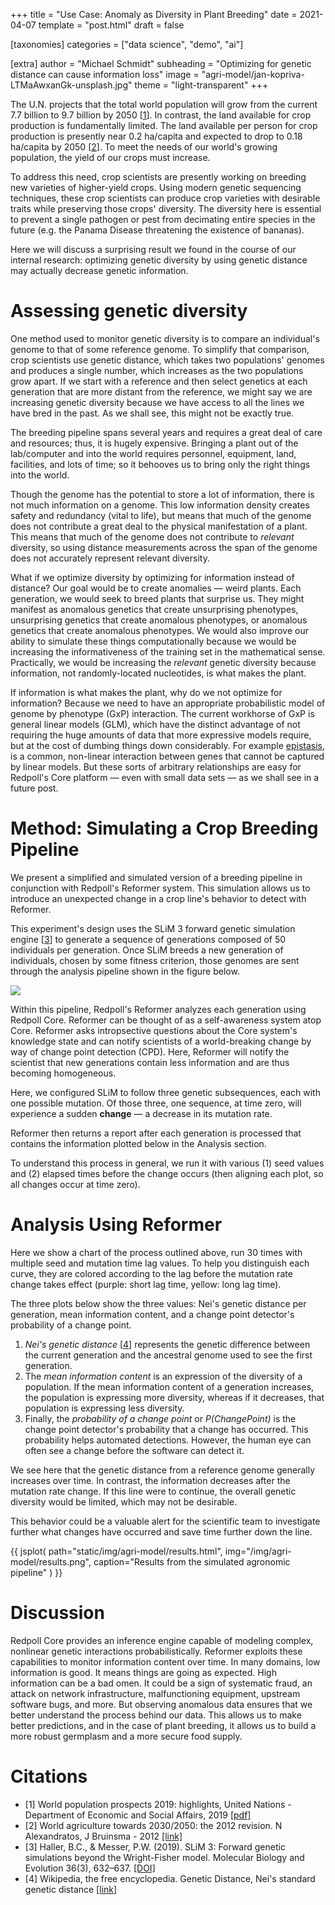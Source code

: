 +++
title = "Use Case: Anomaly as Diversity in Plant Breeding"
date = 2021-04-07
template = "post.html"
draft = false

[taxonomies]
categories = ["data science", "demo", "ai"]

[extra]
author = "Michael Schmidt"
subheading = "Optimizing for genetic distance can cause information loss"
image = "agri-model/jan-kopriva-LTMaAwxanGk-unsplash.jpg"
theme = "light-transparent"
+++

The U.N. projects that the total world population will grow from the current 7.7 billion to 9.7 billion by 2050 [[1](#citations)]. In contrast, the land available for crop production is fundamentally limited. The land available per person for crop production is presently near 0.2 ha/capita and expected to drop to 0.18 ha/capita by 2050 [[2](#citations)]. To meet the needs of our world's growing population, the yield of our crops must increase.

To address this need, crop scientists are presently working on breeding new varieties of higher-yield crops. Using modern genetic sequencing techniques, these crop scientists can produce crop varieties with desirable traits while preserving those crops' diversity. The diversity here is essential to prevent a single pathogen or pest from decimating entire species in the future (e.g. the Panama Disease threatening the existence of bananas).

Here we will discuss a surprising result we found in the course of our internal research: optimizing genetic diversity by using genetic distance may actually decrease genetic information.

# Assessing genetic diversity

One method used to monitor genetic diversity is to compare an individual's genome to that of some reference genome. To simplify that comparison, crop scientists use genetic distance, which takes two populations' genomes and produces a single number, which increases as the two populations grow apart. If we start with a reference and then select genetics at each generation that are more distant from the reference, we might say we are increasing genetic diversity because we have access to all the lines we have bred in the past. As we shall see, this might not be exactly true. 

The breeding pipeline spans several years and requires a great deal of care and resources; thus, it is hugely expensive. Bringing a plant out of the lab/computer and into the world requires personnel, equipment, land, facilities, and lots of time; so it behooves us to bring only the right things into the world.

Though the genome has the potential to store a lot of information, there is not much information on a genome. This low information density creates safety and redundancy (vital to life), but means that much of the genome does not contribute a great deal to the physical manifestation of a plant. This means that much of the genome does not contribute to *relevant* diversity, so using distance measurements across the span of the genome does not accurately represent relevant diversity.

What if we optimize diversity by optimizing for information instead of distance? Our goal would be to create anomalies &mdash; weird plants. Each generation, we would seek to breed plants that surprise us. They might manifest as anomalous genetics that create unsurprising phenotypes, unsurprising genetics that create anomalous phenotypes, or anomalous genetics that create anomalous phenotypes. We would also improve our ability to simulate these things computationally because we would be increasing the informativeness of the training set in the mathematical sense. Practically, we would be increasing the *relevant* genetic diversity because information, not randomly-located nucleotides, is what makes the plant.

If information is what makes the plant, why do we not optimize for information? Because we need to have an appropriate probabilistic model of genome by phenotype (GxP) interaction. The current workhorse of GxP is general linear models (GLM), which have the distinct advantage of not requiring the huge amounts of data that more expressive models require, but at the cost of dumbing things down considerably. For example [epistasis](https://en.wikipedia.org/wiki/Epistasis), is a common, non-linear interaction between genes that cannot be captured by linear models. But these sorts of arbitrary relationships are easy for Redpoll's Core platform &mdash; even with small data sets &mdash; as we shall see in a future post.

# Method: Simulating a Crop Breeding Pipeline

We present a simplified and simulated version of a breeding pipeline in conjunction with Redpoll's Reformer system. This simulation allows us to introduce an unexpected change in a crop line's behavior to detect with Reformer.

This experiment's design uses the SLiM 3 forward genetic simulation engine [[3](#citations)] to generate a sequence of generations composed of 50 individuals per generation. Once SLiM breeds a new generation of individuals, chosen by some fitness criterion, those genomes are sent through the analysis pipeline shown in the figure below.

<img src="/img/agri-model/agri-pipeline.png" style="max-width: 500px" />

Within this pipeline, Redpoll's Reformer analyzes each generation using Redpoll Core. Reformer can be thought of as a self-awareness system atop Core. Reformer asks intropsective questions about the Core system's knowledge state and can notify scientists of a world-breaking change by way of change point detection (CPD). Here, Reformer will notify the scientist that new generations contain less information and are thus becoming homogeneous.

Here, we configured SLiM to follow three genetic subsequences, each with one possible mutation. Of those three, one sequence, at time zero, will experience a sudden **change** &mdash; a decrease in its mutation rate.

Reformer then returns a report after each generation is processed that contains the information plotted below in the Analysis section.

To understand this process in general, we run it with various (1) seed values and (2) elapsed times before the change occurs (then aligning each plot, so all changes occur at time zero).

# Analysis Using Reformer

Here we show a chart of the process outlined above, run 30 times with multiple seed and mutation time lag values.
To help you distinguish each curve, they are colored according to the lag before the mutation rate change takes effect (purple: short lag time, yellow: long lag time).

The three plots below show the three values: Nei's genetic distance per generation, mean information content, and a change point detector's probability of a change point.

1. _Nei's genetic distance_ [[4](#citations)] represents the genetic difference between the current generation and the ancestral genome used to see the first generation.
2. The _mean information content_ is an expression of the diversity of a population. If the mean information content of a generation increases, the population is expressing more diversity, whereas if it decreases, that population is expressing less diversity.
3. Finally, the _probability of a change point_ or _P(ChangePoint)_ is the change point detector's probability that a change has occurred. This probability helps automated detections. However, the human eye can often see a change before the software can detect it.

We see here that the genetic distance from a reference genome generally increases over time.
In contrast, the information decreases after the mutation rate change.
If this line were to continue, the overall genetic diversity would be limited, which may not be desirable.

This behavior could be a valuable alert for the scientific team to investigate further what changes have occurred and save time further down the line.

{{
    jsplot(
        path="static/img/agri-model/results.html",
        img="/img/agri-model/results.png",
        caption="Results from the simulated agronomic pipeline"
    )
}}

<a />

# Discussion

Redpoll Core provides an inference engine capable of modeling complex, nonlinear genetic interactions probabilistically. Reformer exploits these capabilities to monitor information content over time. In many domains, low information is good. It means things are going as expected. High information can be a bad omen. It could be a sign of systematic fraud, an attack on network infrastructure, malfunctioning equipment, upstream software bugs, and more. But observing anomalous data ensures that we better understand the process behind our data. This allows us to make better predictions, and in the case of plant breeding, it allows us to build a more robust germplasm and a more secure food supply.

# Citations <a name="citations"></a>
 * [1] World population prospects 2019: highlights, United Nations - Department of Economic and Social Affairs, 2019 [[pdf]](https://population.un.org/wpp/Publications/Files/WPP2019_Highlights.pdf)
 * [2] World agriculture towards 2030/2050: the 2012 revision. N Alexandratos, J Bruinsma - 2012 [[link]](ageconsearch.umn.edu)
 * [3] Haller, B.C., & Messer, P.W. (2019). SLiM 3: Forward genetic simulations beyond the Wright-Fisher model. Molecular Biology and Evolution 36(3), 632–637.  [[DOI]](https://doi.org/10.1093/molbev/msy228)
 * [4] Wikipedia, the free encyclopedia. Genetic Distance, Nei's standard genetic distance [[link](https://en.wikipedia.org/wiki/Genetic_distance#Nei's_DA_distance_1983)]
